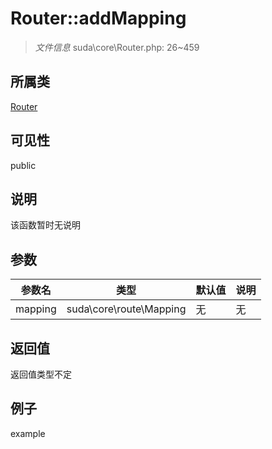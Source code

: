 # Router::addMapping



> *文件信息* suda\core\Router.php: 26~459

## 所属类 

[Router](../Router.md)

## 可见性

 public 

## 说明

该函数暂时无说明


## 参数


| 参数名 | 类型 | 默认值 | 说明 |
|--------|-----|-------|-------|
| mapping |  suda\core\route\Mapping | 无 | 无 |



## 返回值

返回值类型不定


## 例子

example